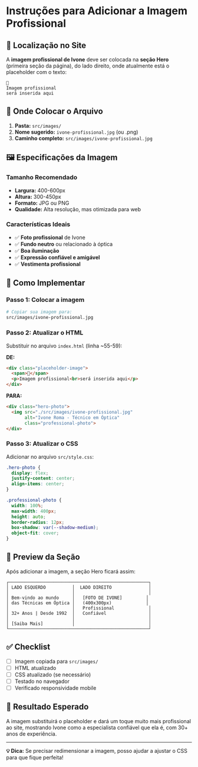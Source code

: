 # Instruções para Adicionar a Imagem Profissional

## 📍 Localização no Site

A **imagem profissional de Ivone** deve ser colocada na **seção Hero** (primeira seção da página), do lado direito, onde atualmente está o placeholder com o texto:

```
📓
Imagem profissional
será inserida aqui
```

## 📂 Onde Colocar o Arquivo

1. **Pasta:** `src/images/`
2. **Nome sugerido:** `ivone-profissional.jpg` (ou .png)
3. **Caminho completo:** `src/images/ivone-profissional.jpg`

## 🖼️ Especificações da Imagem

### Tamanho Recomendado
- **Largura:** 400-600px
- **Altura:** 300-450px
- **Formato:** JPG ou PNG
- **Qualidade:** Alta resolução, mas otimizada para web

### Características Ideais
- ✅ **Foto profissional** de Ivone
- ✅ **Fundo neutro** ou relacionado à óptica
- ✅ **Boa iluminação**
- ✅ **Expressão confiável e amigável**
- ✅ **Vestimenta profissional**

## 🔧 Como Implementar

### Passo 1: Colocar a imagem
```bash
# Copiar sua imagem para:
src/images/ivone-profissional.jpg
```

### Passo 2: Atualizar o HTML
Substituir no arquivo `index.html` (linha ~55-59):

**DE:**
```html
<div class="placeholder-image">
  <span>📓</span>
  <p>Imagem profissional<br>será inserida aqui</p>
</div>
```

**PARA:**
```html
<div class="hero-photo">
  <img src="./src/images/ivone-profissional.jpg" 
       alt="Ivone Roma - Técnico em Óptica" 
       class="professional-photo">
</div>
```

### Passo 3: Atualizar o CSS
Adicionar no arquivo `src/style.css`:

```css
.hero-photo {
  display: flex;
  justify-content: center;
  align-items: center;
}

.professional-photo {
  width: 100%;
  max-width: 400px;
  height: auto;
  border-radius: 12px;
  box-shadow: var(--shadow-medium);
  object-fit: cover;
}
```

## 📱 Preview da Seção

Após adicionar a imagem, a seção Hero ficará assim:

```
┌─────────────────────────────────────────────────────┐
│ LADO ESQUERDO          │  LADO DIREITO              │
│                        │                            │
│ Bem-vindo ao mundo     │   [FOTO DE IVONE]         │
│ das Técnicas em Óptica │   (400x300px)             │
│                        │   Profissional             │
│ 32+ Anos | Desde 1992  │   Confiável                │
│                        │                            │
│ [Saiba Mais]           │                            │
└─────────────────────────────────────────────────────┘
```

## ✅ Checklist

- [ ] Imagem copiada para `src/images/`
- [ ] HTML atualizado
- [ ] CSS atualizado (se necessário)
- [ ] Testado no navegador
- [ ] Verificado responsividade mobile

## 🚀 Resultado Esperado

A imagem substituirá o placeholder e dará um toque muito mais profissional ao site, mostrando Ivone como a especialista confiável que ela é, com 30+ anos de experiência.

---

**💡 Dica:** Se precisar redimensionar a imagem, posso ajudar a ajustar o CSS para que fique perfeita!
